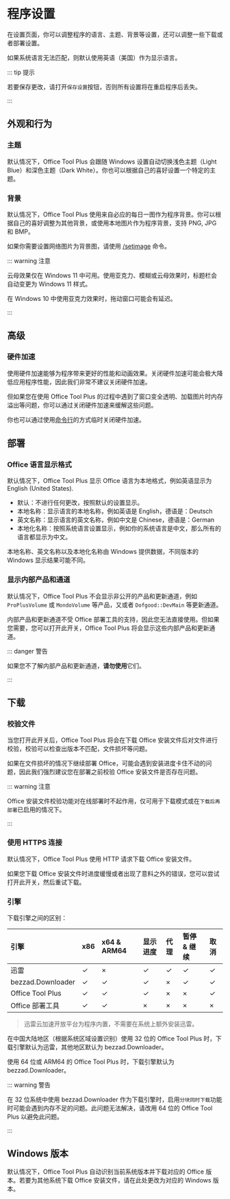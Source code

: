 # 程序设置

在设置页面，你可以调整程序的语言、主题、背景等设置，还可以调整一些下载或者部署设置。

如果系统语言无法匹配，则默认使用英语（美国）作为显示语言。

::: tip 提示

若要保存更改，请打开`保存设置`按钮，否则所有设置将在重启程序后丢失。

:::

## 外观和行为

### 主题

默认情况下，Office Tool Plus 会跟随 Windows 设置自动切换浅色主题（Light Blue）和深色主题（Dark White）。你也可以根据自己的喜好设置一个特定的主题。

### 背景

默认情况下，Office Tool Plus 使用来自必应的每日一图作为程序背景。你可以根据自己的喜好调整为其他背景，或使用本地图片作为程序背景，支持 PNG, JPG 和 BMP。

如果你需要设置网络图片为背景图，请使用 [/setimage](/zh-cn/commands/build-in.md#程序内命令) 命令。

::: warning 注意

云母效果仅在 Windows 11 中可用。使用亚克力、模糊或云母效果时，标题栏会自动变更为 Windows 11 样式。

在 Windows 10 中使用亚克力效果时，拖动窗口可能会有延迟。

:::

## 高级

### 硬件加速

使用硬件加速能够为程序带来更好的性能和动画效果。关闭硬件加速可能会极大降低应用程序性能，因此我们非常不建议关闭硬件加速。

但如果您在使用 Office Tool Plus 的过程中遇到了窗口变全透明、加载图片时内存溢出等问题，你可以通过关闭硬件加速来缓解这些问题。

你也可以通过使用[命令行](/zh-cn/commands/build-in.md#命令行命令)的方式临时关闭硬件加速。

## 部署

### Office 语言显示格式

默认情况下，Office Tool Plus 显示 Office 语言为本地格式，例如英语显示为 English (United States).

- 默认：不进行任何更改，按照默认的设置显示。
- 本地名称：显示语言的本地名称，例如英语是 English，德语是：Deutsch
- 英文名称：显示语言的英文名称，例如中文是 Chinese，德语是：German
- 本地化名称：按照系统语言设置显示，例如你的系统语言是中文，那么所有的语言都显示为中文。

本地名称、英文名称以及本地化名称由 Windows 提供数据，不同版本的 Windows 显示结果可能不同。

### 显示内部产品和通道

默认情况下，Office Tool Plus 不会显示非公开的产品和更新通道，例如 `ProPlusVolume` 或 `MondoVolume` 等产品，又或者 `Dofgood::DevMain` 等更新通道。

内部产品和更新通道不受 Office 部署工具的支持，因此您无法直接使用。但如果您需要，您可以打开此开关，Office Tool Plus 将会显示这些内部产品和更新通道。

::: danger 警告

如果您不了解内部产品和更新通道，**请勿使用**它们。

:::

## 下载

### 校验文件

当您打开此开关后，Office Tool Plus 将会在下载 Office 安装文件后对文件进行校验，校验可以检查出版本不匹配，文件损坏等问题。

如果在文件损坏的情况下继续部署 Office，可能会遇到安装进度卡住不动的问题，因此我们强烈建议您在部署之前校验 Office 安装文件是否存在问题。

::: warning 注意

Office 安装文件校验功能对在线部署时不起作用，仅可用于下载模式或在`下载后再部署`已启用的情况下。

:::

### 使用 HTTPS 连接

默认情况下，Office Tool Plus 使用 HTTP 请求下载 Office 安装文件。

如果您下载 Office 安装文件时进度缓慢或者出现了意料之外的错误，您可以尝试打开此开关，然后重试下载。

### 引擎

下载引擎之间的区别：

| 引擎                   | x86 | x64 & ARM64 | 显示进度 | 代理 | 暂停 & 继续 | 取消 |
| :--------------------- | :-- | :--         | :--     | :--  | :--        | :--  |
| 迅雷                   | ✓ | × | ✓ | ✓ | ✓ | ✓ |
| bezzad.Downloader      | ✓ | ✓ | ✓ | × | ✓ | ✓ |
| Office Tool Plus       | ✓ | ✓ | ✓ | × | × | ✓ |
| Office 部署工具        | ✓ | ✓ | × | × | × | × |

> 迅雷云加速开放平台为程序内置，不需要在系统上额外安装迅雷。

在中国大陆地区（根据系统区域设置识别）使用 32 位的 Office Tool Plus 时，下载引擎默认为迅雷，其他地区默认为 bezzad.Downloader。

使用 64 位或 ARM64 的 Office Tool Plus 时，下载引擎默认为 bezzad.Downloader。

::: warning 警告

在 32 位系统中使用 bezzad.Downloader 作为下载引擎时，启用`分块同时下载`功能时可能会遇到内存不足的问题。此问题无法解决，请改用 64 位的 Office Tool Plus 以避免此问题。

:::

## Windows 版本

默认情况下，Office Tool Plus 自动识别当前系统版本并下载对应的 Office 版本。若要为其他系统下载 Office 安装文件，请在此处更改为对应的 Windows 版本。
